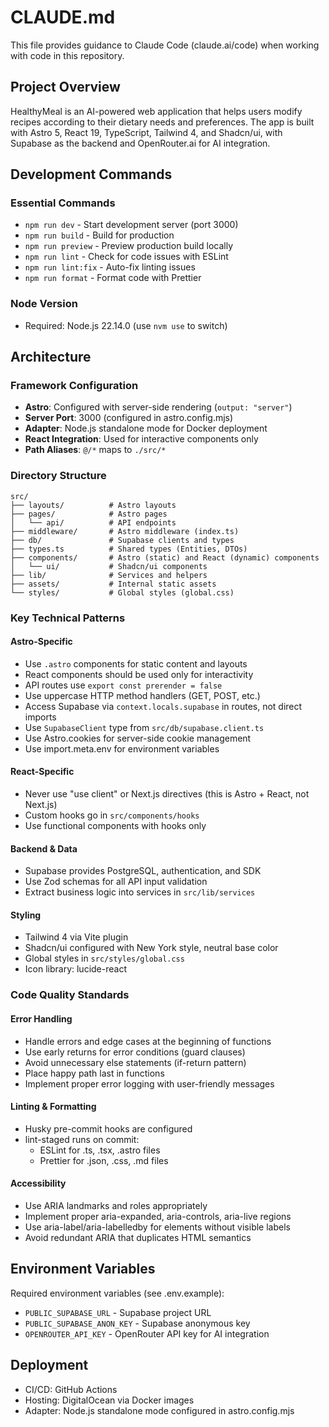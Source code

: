 # CLAUDE.md

This file provides guidance to Claude Code (claude.ai/code) when working with code in this repository.

## Project Overview

HealthyMeal is an AI-powered web application that helps users modify recipes according to their dietary needs and preferences. The app is built with Astro 5, React 19, TypeScript, Tailwind 4, and Shadcn/ui, with Supabase as the backend and OpenRouter.ai for AI integration.

## Development Commands

### Essential Commands
- `npm run dev` - Start development server (port 3000)
- `npm run build` - Build for production
- `npm run preview` - Preview production build locally
- `npm run lint` - Check for code issues with ESLint
- `npm run lint:fix` - Auto-fix linting issues
- `npm run format` - Format code with Prettier

### Node Version
- Required: Node.js 22.14.0 (use `nvm use` to switch)

## Architecture

### Framework Configuration
- **Astro**: Configured with server-side rendering (`output: "server"`)
- **Server Port**: 3000 (configured in astro.config.mjs)
- **Adapter**: Node.js standalone mode for Docker deployment
- **React Integration**: Used for interactive components only
- **Path Aliases**: `@/*` maps to `./src/*`

### Directory Structure
```
src/
├── layouts/          # Astro layouts
├── pages/            # Astro pages
│   └── api/          # API endpoints
├── middleware/       # Astro middleware (index.ts)
├── db/               # Supabase clients and types
├── types.ts          # Shared types (Entities, DTOs)
├── components/       # Astro (static) and React (dynamic) components
│   └── ui/           # Shadcn/ui components
├── lib/              # Services and helpers
├── assets/           # Internal static assets
└── styles/           # Global styles (global.css)
```

### Key Technical Patterns

#### Astro-Specific
- Use `.astro` components for static content and layouts
- React components should be used only for interactivity
- API routes use `export const prerender = false`
- Use uppercase HTTP method handlers (GET, POST, etc.)
- Access Supabase via `context.locals.supabase` in routes, not direct imports
- Use `SupabaseClient` type from `src/db/supabase.client.ts`
- Use Astro.cookies for server-side cookie management
- Use import.meta.env for environment variables

#### React-Specific
- Never use "use client" or Next.js directives (this is Astro + React, not Next.js)
- Custom hooks go in `src/components/hooks`
- Use functional components with hooks only

#### Backend & Data
- Supabase provides PostgreSQL, authentication, and SDK
- Use Zod schemas for all API input validation
- Extract business logic into services in `src/lib/services`

#### Styling
- Tailwind 4 via Vite plugin
- Shadcn/ui configured with New York style, neutral base color
- Global styles in `src/styles/global.css`
- Icon library: lucide-react

### Code Quality Standards

#### Error Handling
- Handle errors and edge cases at the beginning of functions
- Use early returns for error conditions (guard clauses)
- Avoid unnecessary else statements (if-return pattern)
- Place happy path last in functions
- Implement proper error logging with user-friendly messages

#### Linting & Formatting
- Husky pre-commit hooks are configured
- lint-staged runs on commit:
  - ESLint for .ts, .tsx, .astro files
  - Prettier for .json, .css, .md files

#### Accessibility
- Use ARIA landmarks and roles appropriately
- Implement proper aria-expanded, aria-controls, aria-live regions
- Use aria-label/aria-labelledby for elements without visible labels
- Avoid redundant ARIA that duplicates HTML semantics

## Environment Variables

Required environment variables (see .env.example):
- `PUBLIC_SUPABASE_URL` - Supabase project URL
- `PUBLIC_SUPABASE_ANON_KEY` - Supabase anonymous key
- `OPENROUTER_API_KEY` - OpenRouter API key for AI integration

## Deployment

- CI/CD: GitHub Actions
- Hosting: DigitalOcean via Docker images
- Adapter: Node.js standalone mode configured in astro.config.mjs
